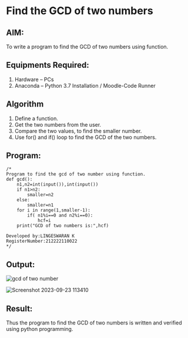 # Find the GCD of two numbers

## AIM:
To write a program to find the GCD of two numbers using function.

## Equipments Required:
1. Hardware – PCs
2. Anaconda – Python 3.7 Installation / Moodle-Code Runner

## Algorithm
1. Define a function.
2. Get the two numbers from the user.
3. Compare the two values, to find the smaller number.
4. Use for() and if() loop to find the GCD of the two numbers.

## Program:
```
/*
Program to find the gcd of two number using function.
def gcd():
    n1,n2=int(input()),int(input())
    if n1>n2:
        smaller=n2
    else:
        smaller=n1
    for i in range(1,smaller-1):
        if( n1%i==0 and n2%i==0):
            hcf=i
    print("GCD of two numbers is:",hcf)

Developed by:LINGESWARAN K
RegisterNumber:212222110022
*/
```

## Output:
![gcd of two number](gcd.png)

![Screenshot 2023-09-23 113410](https://github.com/Lingeswaran04/GCD-of-two-numbers/assets/119103865/9c397b89-018d-4266-a5e0-879c66e6611a)

## Result:
Thus the program to find the GCD of two numbers is written and verified using python programming.

